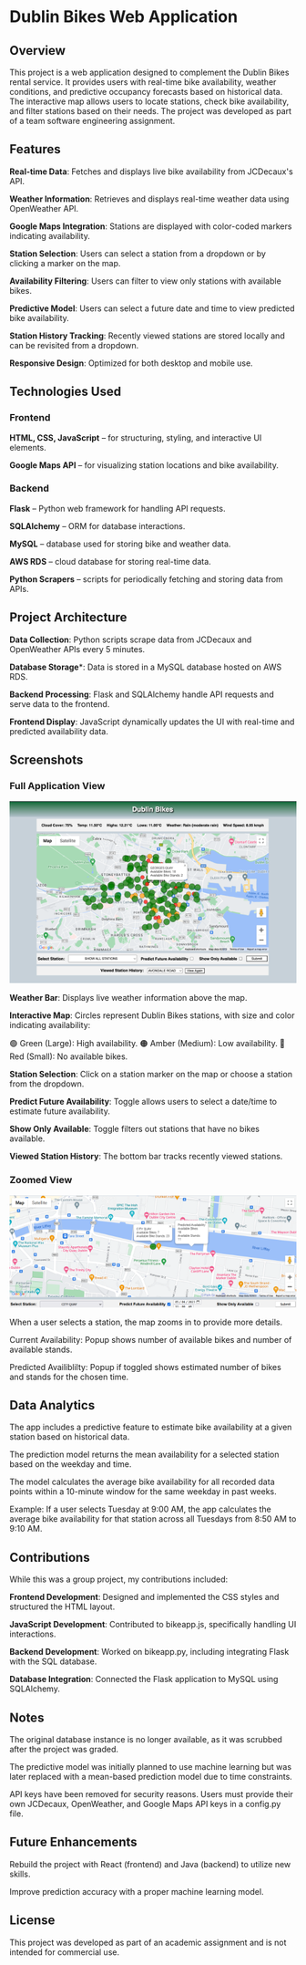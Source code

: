 # Dublin Bikes Web Application

## Overview

This project is a web application designed to complement the Dublin Bikes rental service. It provides users with real-time bike availability, weather conditions, and predictive occupancy forecasts based on historical data. The interactive map allows users to locate stations, check bike availability, and filter stations based on their needs. The project was developed as part of a team software engineering assignment.

## Features

**Real-time Data**: Fetches and displays live bike availability from JCDecaux's API.

**Weather Information**: Retrieves and displays real-time weather data using OpenWeather API.

**Google Maps Integration**: Stations are displayed with color-coded markers indicating availability.

**Station Selection**: Users can select a station from a dropdown or by clicking a marker on the map.

**Availability Filtering**: Users can filter to view only stations with available bikes.

**Predictive Model**: Users can select a future date and time to view predicted bike availability.

**Station History Tracking**: Recently viewed stations are stored locally and can be revisited from a dropdown.

**Responsive Design**: Optimized for both desktop and mobile use.

## Technologies Used

### Frontend

**HTML, CSS, JavaScript** – for structuring, styling, and interactive UI elements.

**Google Maps API** – for visualizing station locations and bike availability.

### Backend

**Flask** – Python web framework for handling API requests.

**SQLAlchemy** – ORM for database interactions.

**MySQL** – database used for storing bike and weather data.

**AWS RDS** – cloud database for storing real-time data.

**Python Scrapers** – scripts for periodically fetching and storing data from APIs.

## Project Architecture

**Data Collection**: Python scripts scrape data from JCDecaux and OpenWeather APIs every 5 minutes.

**Database Storage***: Data is stored in a MySQL database hosted on AWS RDS.

**Backend Processing**: Flask and SQLAlchemy handle API requests and serve data to the frontend.

**Frontend Display**: JavaScript dynamically updates the UI with real-time and predicted availability data.

## Screenshots

### Full Application View

![Full App View](\screenshots\Full_View.png)

**Weather Bar**: Displays live weather information above the map.

**Interactive Map**: Circles represent Dublin Bikes stations, with size and color indicating availability:

🟢 Green (Large): High availability.
🟠 Amber (Medium): Low availability.
🔴 Red (Small): No available bikes.

**Station Selection**: Click on a station marker on the map or choose a station from the dropdown.

**Predict Future Availability**: Toggle allows users to select a date/time to estimate future availability.

**Show Only Available**: Toggle filters out stations that have no bikes available.

**Viewed Station History**: The bottom bar tracks recently viewed stations.

### Zoomed View

![Zoomed View](\screenshots\Zoomed_View.png)

When a user selects a station, the map zooms in to provide more details.

Current Availability: Popup shows number of available bikes and number of available stands.

Predicted Availiblilty: Popup if toggled shows estimated number of bikes and stands for the chosen time.

## Data Analytics

The app includes a predictive feature to estimate bike availability at a given station based on historical data.

The prediction model returns the mean availability for a selected station based on the weekday and time.

The model calculates the average bike availability for all recorded data points within a 10-minute window for the same weekday in past weeks.

Example: If a user selects Tuesday at 9:00 AM, the app calculates the average bike availability for that station across all Tuesdays from 8:50 AM to 9:10 AM.

## Contributions

While this was a group project, my contributions included:

**Frontend Development**: Designed and implemented the CSS styles and structured the HTML layout.

**JavaScript Development**: Contributed to bikeapp.js, specifically handling UI interactions.

**Backend Development**: Worked on bikeapp.py, including integrating Flask with the SQL database.

**Database Integration**: Connected the Flask application to MySQL using SQLAlchemy.

## Notes

The original database instance is no longer available, as it was scrubbed after the project was graded.

The predictive model was initially planned to use machine learning but was later replaced with a mean-based prediction model due to time constraints.

API keys have been removed for security reasons. Users must provide their own JCDecaux, OpenWeather, and Google Maps API keys in a config.py file.

## Future Enhancements

Rebuild the project with React (frontend) and Java (backend) to utilize new skills.

Improve prediction accuracy with a proper machine learning model.

## License

This project was developed as part of an academic assignment and is not intended for commercial use.